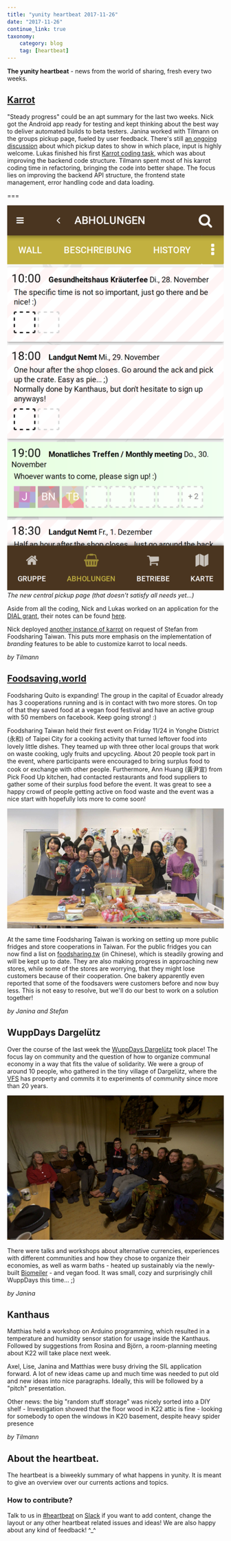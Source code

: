 ```yaml
---
title: "yunity heartbeat 2017-11-26"
date: "2017-11-26"
continue_link: true
taxonomy:
    category: blog
    tag: [heartbeat]
---
```


**The yunity heartbeat** - news from the world of sharing, fresh every two weeks.

## [Karrot](https://karrot.world)

"Steady progress" could be an apt summary for the last two weeks. Nick got the Android app ready for testing and kept thinking about the best way to deliver automated builds to beta testers. Janina worked with Tilmann on the groups pickup page, fueled by user feedback. There's still [an ongoing discussion](https://github.com/yunity/karrot-frontend/issues/741) about which pickup dates to show in which place, input is highly welcome. Lukas finished his first [Karrot coding task](https://github.com/yunity/karrot-backend/issues/368), which was about improving the backend code structure. Tilmann spent most of his karrot coding time in refactoring, bringing the code into better shape. The focus lies on improving the backend API structure, the frontend state management, error handling code and data loading.

===

![](karrot-pickups.png)
_The new central pickup page (that doesn't satisfy all needs yet...)_

Aside from all the coding, Nick and Lukas worked on an application for the [DIAL grant](http://www.osc.dial.community/), their notes can be found [here](https://pad.disroot.org/p/dial-funding-application).

Nick deployed [another instance of karrot](https://tw.foodsaving.world) on request of Stefan from Foodsharing Taiwan. This puts more emphasis on the implementation of _branding_ features to be able to customize karrot to local needs.

_by Tilmann_


## [Foodsaving.world](https://foodsaving.world)

Foodsharing Quito is expanding! The group in the capital of Ecuador already has 3 cooperations running and is in contact with two more stores. On top of that they saved food at a vegan food festival and have an active group with 50 members on facebook. Keep going strong! :)

Foodsharing Taiwan held their first event on Friday 11/24 in Yonghe District (永和) of Taipei City for a cooking activity that turned leftover food into lovely little dishes.
They teamed up with three other local groups that work on waste cooking, ugly fruits and upcycling.
About 20 people took part in the event, where participants were encouraged to bring surplus food to cook or exchange with other people. Furthermore, Ann Huang (黃尹宣) from Pick Food Up kitchen, had contacted restaurants and food suppliers to gather some of their surplus food before the event.
It was great to see a happy crowd of people getting active on food waste and the event was a nice start with hopefully lots more to come soon!

![](1.taiwan-group.jpg)

At the same time Foodsharing Taiwan is working on setting up more public fridges and store cooperations in Taiwan. For the public fridges you can now find a list on [foodsharing.tw](https://foodsharing.tw/fridges/) (in Chinese), which is steadily growing and will be kept up to date.
They are also making progress in approaching new stores, while some of the stores are worrying, that they might lose customers because of their cooperation. One bakery apparently even reported that some of the foodsavers were customers before and now buy less. This is not easy to resolve, but we'll do our best to work on a solution together!

_by Janina and Stefan_

## WuppDays Dargelütz

Over the course of the last week the [WuppDays Dargelütz](http://dargeluetz.weebly.com/solidarity-economy-wuppdays.html) took place! The focus lay on community and the question of how to organize communal economy in a way that fits the value of solidarity. We were a group of around 10 people, who gathered in the tiny village of Dargelütz, where the [VFS](http://dargeluetz.weebly.com/der-vfs-ev.html) has property and commits it to experiments of community since more than 20 years.

![](0.dargeluetz.jpg)

There were talks and workshops about alternative currencies, experiences with different communities and how they chose to organize their economies, as well as warm baths - heated up sustainably via the newly-built [Biomeiler](https://de.wikipedia.org/wiki/Biomeiler) - and vegan food. It was small, cozy and surprisingly chill WuppDays this time... ;)

_by Janina_

## Kanthaus

Matthias held a workshop on Arduino programming, which resulted in a temperature and humidity sensor station for usage inside the Kanthaus. Followed by suggestions from Rosina and Björn, a room-planning meeting about K22 will take place next week.

Axel, Lise, Janina and Matthias were busy driving the SIL application forward. A lot of new ideas came up and much time was needed to put old and new ideas into nice paragraphs. Ideally, this will be followed by a "pitch" presentation.

Other news: the big "random stuff storage" was nicely sorted into a DIY shelf - Investigation showed that the floor wood in K22 attic is fine - looking for somebody to open the windows in K20 basement, despite heavy spider presence

_by Tilmann_

## About the heartbeat.
The heartbeat is a biweekly summary of what happens in yunity. It is meant to give an overview over our currents actions and topics.

### How to contribute?
Talk to us in [#heartbeat](https://yunity.slack.com/messages/heartbeat/) on [Slack](https://slackin.yunity.org) if you want to add content, change the layout or any other heartbeat related issues and ideas! We are also happy about any kind of feedback! ^_^
